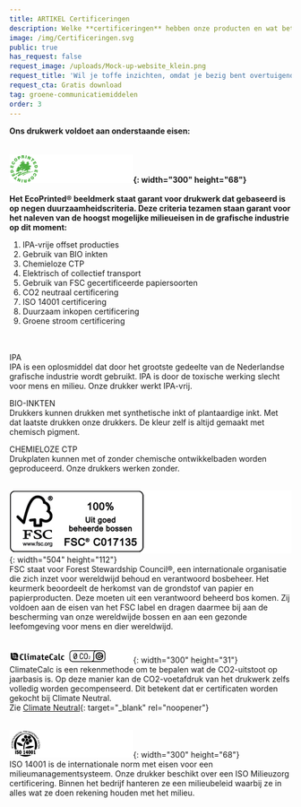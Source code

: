 ```yaml
---
title: ARTIKEL Certificeringen
description: Welke **certificeringen** hebben onze producten en wat betekenen ze?
image: /img/Certificeringen.svg
public: true
has_request: false
request_image: /uploads/Mock-up-website_klein.png
request_title: 'Wil je toffe inzichten, omdat je bezig bent overtuigende content te creëren?'
request_cta: Gratis download
tag: groene-communicatiemiddelen
order: 3
---
```


**Ons drukwerk voldoet aan onderstaande eisen:**<br><br><br>**![](/uploads/ecoprintedgroen-lang.svg){: width="300" height="68"}**<br><br>**Het EcoPrinted&reg; beeldmerk staat garant voor drukwerk dat gebaseerd is op negen duurzaamheidscriteria. Deze criteria tezamen staan garant voor het naleven van de hoogst mogelijke milieueisen in de grafische industrie op dit moment:**

1. IPA-vrije offset producties
2. Gebruik van BIO inkten
3. Chemieloze CTP
4. Elektrisch of collectief transport
5. Gebruik van FSC gecertificeerde papiersoorten
6. CO2 neutraal certificering
7. ISO 14001 certificering
8. Duurzaam inkopen certificering
9. Groene stroom certificering<br><br>&nbsp;

IPA<br>IPA is een oplosmiddel dat door het grootste gedeelte van de Nederlandse grafische industrie wordt gebruikt. IPA is door de toxische werking slecht voor mens en milieu. Onze drukker werkt IPA-vrij.

BIO-INKTEN<br>Drukkers kunnen drukken met synthetische inkt of plantaardige inkt. Met dat laatste drukken onze drukkers. De kleur zelf is altijd gemaakt met chemisch pigment.

CHEMIELOZE CTP<br>Drukplaten kunnen met of zonder chemische ontwikkelbaden worden geproduceerd. Onze drukkers werken zonder.<br>&nbsp;

![](/uploads/fsc-1.jpg){: width="504" height="112"}<br>FSC staat voor Forest Stewardship Council&reg;, een internationale organisatie die zich inzet voor wereldwijd behoud en verantwoord bosbeheer. Het keurmerk beoordeelt de herkomst van de grondstof van papier en papierproducten. Deze moeten uit een verantwoord beheerd bos komen. Zij voldoen aan de eisen van het FSC label en dragen daarmee bij aan de bescherming van onze wereldwijde bossen en aan een gezonde leefomgeving voor mens en dier wereldwijd.<br><br><br>![](/uploads/climatecalc-1.svg){: width="300" height="31"}<br>ClimateCalc is een rekenmethode om te bepalen wat de CO2-uitstoot op jaarbasis is. Op deze manier kan de CO2-voetafdruk van het drukwerk zelfs volledig worden gecompenseerd. Dit betekent dat er certificaten worden gekocht bij Climate Neutral.&nbsp;<br>Zie [Climate Neutral](https://www.climateneutral.org){: target="_blank" rel="noopener"}<br>&nbsp;

![](/uploads/iso-14001-6.svg){: width="300" height="68"}<br>ISO 14001 is de internationale norm met eisen voor een milieumanagementsysteem. Onze drukker beschikt over een ISO Milieuzorg certificering. Binnen het bedrijf hanteren ze een milieubeleid waarbij ze in alles wat ze doen rekening houden met het milieu.

&nbsp;
